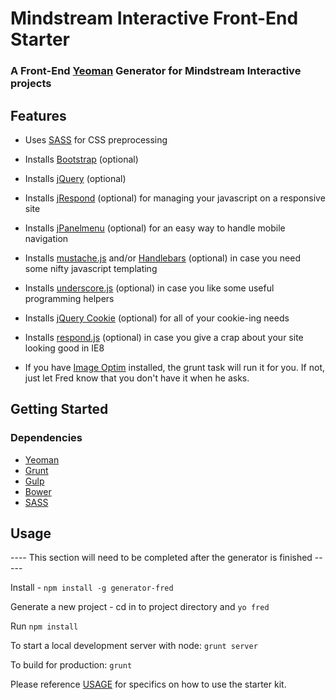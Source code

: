 # Mindstream Interactive Front-End Starter

### A Front-End [Yeoman](http://yeoman.io) Generator for Mindstream Interactive projects

## Features

- Uses [SASS](http://sass-lang.com/) for CSS preprocessing
- Installs [Bootstrap](http://www.getbootstrap.com) (optional)
- Installs [jQuery](http://www.jquery.com) (optional)
- Installs [jRespond](https://github.com/ten1seven/jRespond) (optional) for managing your javascript on a responsive site
- Installs [jPanelmenu](http://jpanelmenu.com/) (optional) for an easy way to handle mobile navigation
- Installs [mustache.js](https://github.com/janl/mustache.js) and/or [Handlebars](http://handlebarsjs.com/) (optional) in case you need some nifty javascript templating
- Installs [underscore.js](http://underscorejs.org/) (optional) in case you like some useful programming helpers
- Installs [jQuery Cookie](https://github.com/carhartl/jquery-cookie) (optional) for all of your cookie-ing needs
- Installs [respond.js](https://github.com/scottjehl/Respond) (optional) in case you give a crap about your site looking good in IE8

- If you have [Image Optim](https://imageoptim.com/) installed, the grunt task will run it for you. If not, just let Fred know that you don't have it when he asks.

## Getting Started

### Dependencies

- [Yeoman](http://yeoman.io)
- [Grunt](http://gruntjs.com/)
- [Gulp](http://gulpjs.com/)
- [Bower](http://bower.io/)
- [SASS](http://sass-lang.com/)

## Usage

---- This section will need to be completed after the generator is finished -----

Install - `npm install -g generator-fred`

Generate a new project - cd in to project directory and `yo fred`

Run `npm install`

To start a local development server with node: `grunt server`

To build for production: `grunt`

Please reference [USAGE](https://github.com/JBRector/generator-fred/blob/master/app/USAGE) for specifics on how to use the starter kit.
